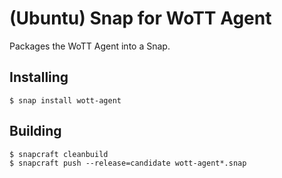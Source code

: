 # (Ubuntu) Snap for WoTT Agent

Packages the WoTT Agent into a Snap.


## Installing

```
$ snap install wott-agent
```

## Building


```
$ snapcraft cleanbuild
$ snapcraft push --release=candidate wott-agent*.snap
```
